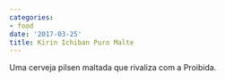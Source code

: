 ```yaml
---
categories:
- food
date: '2017-03-25'
title: Kirin Ichiban Puro Malte
---
```


Uma cerveja pilsen maltada que rivaliza com a Proibida.
